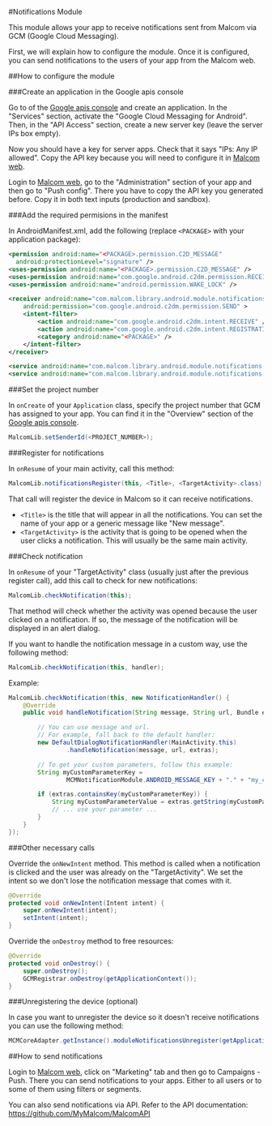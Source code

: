 #Notifications Module

This module allows your app to receive notifications sent from Malcom via GCM (Google Cloud Messaging).

First, we will explain how to configure the module. Once it is configured, you can send notifications to the users of your app from the Malcom web.

##How to configure the module

###Create an application in the Google apis console

Go to of the [Google apis console](https://code.google.com/apis/console) and
create an application. In the "Services" section, activate the
"Google Cloud Messaging for Android". Then, in the "API Access" section,
create a new server key (leave the server IPs box empty).

Now you should have a key for server apps.
Check that it says "IPs: Any IP allowed". Copy the API key because you will
need to configure it in [Malcom web](http://malcom.mymalcom.com).

Login to [Malcom web](http://malcom.mymalcom.com), go to the "Administration"
section of your app and then go to "Push config". There you have to copy the
API key you generated before. Copy it in both text inputs (production and sandbox).

###Add the required permisions in the manifest

In AndroidManifest.xml, add the following (replace `<PACKAGE>` with your application package):

```xml
<permission android:name="<PACKAGE>.permission.C2D_MESSAGE"
  android:protectionLevel="signature" />
<uses-permission android:name="<PACKAGE>.permission.C2D_MESSAGE" />
<uses-permission android:name="com.google.android.c2dm.permission.RECEIVE" />
<uses-permission android:name="android.permission.WAKE_LOCK" />

<receiver android:name="com.malcom.library.android.module.notifications.gcm.MalcomGCMBroadcastReceiver"
    android:permission="com.google.android.c2dm.permission.SEND" >
    <intent-filter>
        <action android:name="com.google.android.c2dm.intent.RECEIVE" />
        <action android:name="com.google.android.c2dm.intent.REGISTRATION" />
        <category android:name="<PACKAGE>" />
    </intent-filter>
</receiver>

<service android:name="com.malcom.library.android.module.notifications.gcm.GCMIntentService" />
<service android:name="com.malcom.library.android.module.notifications.services.PendingAcksDeliveryService" />
```

###Set the project number

In `onCreate` of your `Application` class, specify the project number that GCM has assigned to your app. You can find it in the "Overview" section of the [Google apis console](https://code.google.com/apis/console).

```java
MalcomLib.setSenderId(<PROJECT_NUMBER>);
```

###Register for notifications

In `onResume` of your main activity, call this method:

```java
MalcomLib.notificationsRegister(this, <Title>, <TargetActivity>.class);
```

That call will register the device in Malcom so it can receive notifications.

- `<Title>` is the title that will appear in all the notifications. You can set the name of your app or a generic message like "New message".
- `<TargetActivity>` is the activity that is going to be opened when the user clicks a notification. This will usually be the same main activity.

###Check notification

In `onResume` of your "TargetActivity" class (usually just after the previous register call), add this call to check for new notifications:

```java
MalcomLib.checkNotification(this);
```

That method will check whether the activity was opened because the user clicked on a notification. If so, the message of the notification will be displayed in an alert dialog.

If you want to handle the notification message in a custom way, use the following method:

```java
MalcomLib.checkNotification(this, handler);
```

Example:

```java
MalcomLib.checkNotification(this, new NotificationHandler() {
    @Override
    public void handleNotification(String message, String url, Bundle extras) {

        // You can use message and url.
        // For example, fall back to the default handler:
        new DefaultDialogNotificationHandler(MainActivity.this)
                .handleNotification(message, url, extras);

        // To get your custom parameters, follow this example:
        String myCustomParameterKey =
                MCMNotificationModule.ANDROID_MESSAGE_KEY + "." + "my_custom_parameter";

        if (extras.containsKey(myCustomParameterKey)) {
            String myCustomParameterValue = extras.getString(myCustomParameterKey);
            // ... use your parameter ...
        }
    }
});
```

###Other necessary calls

Override the `onNewIntent` method. This method is called when a notification is clicked and the user was already on the "TargetActivity". We set the intent so we don't lose the notification message that comes with it.

```java
@Override
protected void onNewIntent(Intent intent) {
    super.onNewIntent(intent);
    setIntent(intent);
}
```

Override the `onDestroy` method to free resources:

```java
@Override
protected void onDestroy() {
    super.onDestroy();
    GCMRegistrar.onDestroy(getApplicationContext());
}
```

###Unregistering the device (optional)

In case you want to unregister the device so it doesn't receive notifications you can use the following method:

```java
MCMCoreAdapter.getInstance().moduleNotificationsUnregister(getApplicationContext());
```

##How to send notifications

Login to [Malcom web](http://malcom.mymalcom.com), click on "Marketing" tab and then go to Campaigns - Push. There you can send notifications to your apps. Either to all users or to some of them using filters or segments.

You can also send notifications via API. Refer to the API documentation: https://github.com/MyMalcom/MalcomAPI
